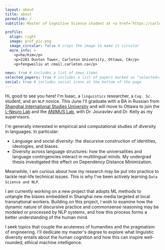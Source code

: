 ```yaml
---
layout: about
title: about
permalink: /
subtitle: Master of Cognitive Science student at <a href='https://carleton.ca/cognitivescience/'>Carleton U</a>

profile:
  align: right
  image: prof_pic.png
  image_circular: false # crops the image to make it circular
  more_info: >
    <p>he/him</p>
    <p>2201 Dunton Tower, Carleton University, Ottawa, CA</p>
    <p>fengweiliu at cmail.carleton.ca</p>

news: true # includes a list of news items
selected_papers: true # includes a list of papers marked as "selected={true}"
social: true # includes social icons at the bottom of the page
---
```


Hi, good to see you here! I'm Isaac, a `linguistics` researcher, a `Cog. Sc.` student, and an `NLP` novice. This June I'll graduate with a BA in Russian from [Shanghai International Studies University](https://en.shisu.edu.cn/) and will move to Ottawa to join the [L-Neuro Lab](https://www.olessiajouravlev.com/) and the [ANIMUS Lab](https://carleton.ca/animus/), with Dr. Jouravlev and Dr. Kelly as my supervisors.

I'm generally interested in empirical and computational studies of diversity in languages. In particular:
* Language and social diversity: the discursive construction of identities, ideologies, and biases.
* Diversity across language structures: how the universalities and language contingencies interact in multilingual minds. My undergrad thesis investigated this effect on Dependency Distance Minimization.

Meanwhile, I am curious about how my research may be put into practice to tackle real-life technical issues. This is why I've been actively learning `Data Science and NLP`.

I am currently working on a new project that adopts ML methods to untangle the biases embedded in Shanghai new media targeted at local transnational workers. Building on this project, I wish to examine how the dynamic nature of discursive practice and commonsense reasoning may be modeled or processed by NLP systems, and how this process forms a better understanding of the human mind.

I seek topics that couple the acuteness of humanities and the pragmatism of engineering. I'll dedicate my master's degree to explore what linguistic diversity entails about the human cognition and how this can inspire well-rounded, ethical machine intelligence.